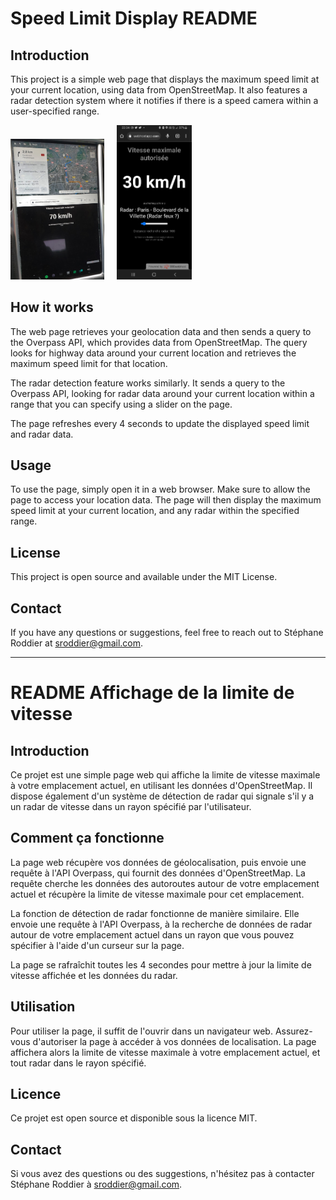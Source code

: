 # Speed Limit Display README

## Introduction 

This project is a simple web page that displays the maximum speed limit at your current location, using data from OpenStreetMap. It also features a radar detection system where it notifies if there is a speed camera within a user-specified range.

<img src="TeslaApi2.jpeg" alt="Usage in a Tesla Model S from 2014" width="150"/> &nbsp;&nbsp;&nbsp; <img src="smartphone.jpg" alt="On Smartphone" width="120"/>

## How it works

The web page retrieves your geolocation data and then sends a query to the Overpass API, which provides data from OpenStreetMap. The query looks for highway data around your current location and retrieves the maximum speed limit for that location.

The radar detection feature works similarly. It sends a query to the Overpass API, looking for radar data around your current location within a range that you can specify using a slider on the page.

The page refreshes every 4 seconds to update the displayed speed limit and radar data.

## Usage

To use the page, simply open it in a web browser. Make sure to allow the page to access your location data. The page will then display the maximum speed limit at your current location, and any radar within the specified range.

## License

This project is open source and available under the MIT License.

## Contact

If you have any questions or suggestions, feel free to reach out to Stéphane Roddier at sroddier@gmail.com.

---

# README Affichage de la limite de vitesse

## Introduction

Ce projet est une simple page web qui affiche la limite de vitesse maximale à votre emplacement actuel, en utilisant les données d'OpenStreetMap. Il dispose également d'un système de détection de radar qui signale s'il y a un radar de vitesse dans un rayon spécifié par l'utilisateur.

## Comment ça fonctionne

La page web récupère vos données de géolocalisation, puis envoie une requête à l'API Overpass, qui fournit des données d'OpenStreetMap. La requête cherche les données des autoroutes autour de votre emplacement actuel et récupère la limite de vitesse maximale pour cet emplacement.

La fonction de détection de radar fonctionne de manière similaire. Elle envoie une requête à l'API Overpass, à la recherche de données de radar autour de votre emplacement actuel dans un rayon que vous pouvez spécifier à l'aide d'un curseur sur la page.

La page se rafraîchit toutes les 4 secondes pour mettre à jour la limite de vitesse affichée et les données du radar.

## Utilisation

Pour utiliser la page, il suffit de l'ouvrir dans un navigateur web. Assurez-vous d'autoriser la page à accéder à vos données de localisation. La page affichera alors la limite de vitesse maximale à votre emplacement actuel, et tout radar dans le rayon spécifié.

## Licence

Ce projet est open source et disponible sous la licence MIT.

## Contact

Si vous avez des questions ou des suggestions, n'hésitez pas à contacter Stéphane Roddier à sroddier@gmail.com.
